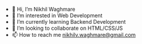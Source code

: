 - 👋 Hi, I’m Nikhil Waghmare
- 👀 I’m interested in Web Development
- 🌱 I’m currently learning Backend Development
- 💞️ I’m looking to collaborate on HTML/CSS/JS 
- 📫 How to reach me nikhilv.waghmare@gmail.com

<!---
nikfcb/nikfcb is a ✨ special ✨ repository because its `README.md` (this file) appears on your GitHub profile.
You can click the Preview link to take a look at your changes.
--->
